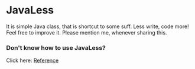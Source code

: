 # JavaLess
It is simple Java class, that is shortcut to some suff. Less write, code more!
Feel free to improve it. Please mention me, whenever sharing this.

### Don't know how to use JavaLess?
Click here: [Reference](JavaLess/REFERENCE.md)
